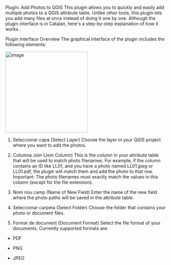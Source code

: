 Plugin: Add Photos to QGIS
This plugin allows you to quickly and easily add multiple photos to a QGIS attribute table. Unlike other tools, this plugin lets you add many files at once instead of doing it one by one. Although the plugin interface is in Catalan, here's a step-by-step explanation of how it works..


Plugin Interface Overview
The graphical interface of the plugin includes the following elements:

<img width="258" height="253" alt="image" src="https://github.com/user-attachments/assets/39f757c0-ac6a-4018-ada4-5808c86b9656" />

1. Seleccionar capa (Select Layer)
Choose the layer in your QGIS project where you want to add the photos.

2. Columna Join (Join Column)
This is the column in your attribute table that will be used to match photo filenames.
For example, if the column contains an ID like LL01, and you have a photo named LL01.jpeg or LL01.pdf, the plugin will match them and add the photo to that row.
Important: The photo filenames must exactly match the values in this column (except for the file extension).

3. Nom nou camp (Name of New Field)
Enter the name of the new field where the photo paths will be saved in the attribute table.

4. Seleccionar carpeta (Select Folder)
Choose the folder that contains your photo or document files.

5. Format de document (Document Format)
Select the file format of your documents. Currently supported formats are:

  - PDF

  - PNG

  - JPEG

